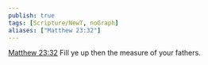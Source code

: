 ```yaml
---
publish: true
tags: [Scripture/NewT, noGraph]
aliases: ["Matthew 23:32"]
---
```

[Matthew 23:32](https://churchofjesuschrist.org/study/scriptures/nt/matt/23?lang=eng&id=p32#p32) Fill ye up then the measure of your fathers.
